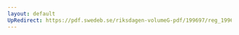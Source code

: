 ```yaml
---
layout: default
UpRedirect: https://pdf.swedeb.se/riksdagen-volumeG-pdf/199697/reg_199697/reg_199697_0120.pdf
---
```

